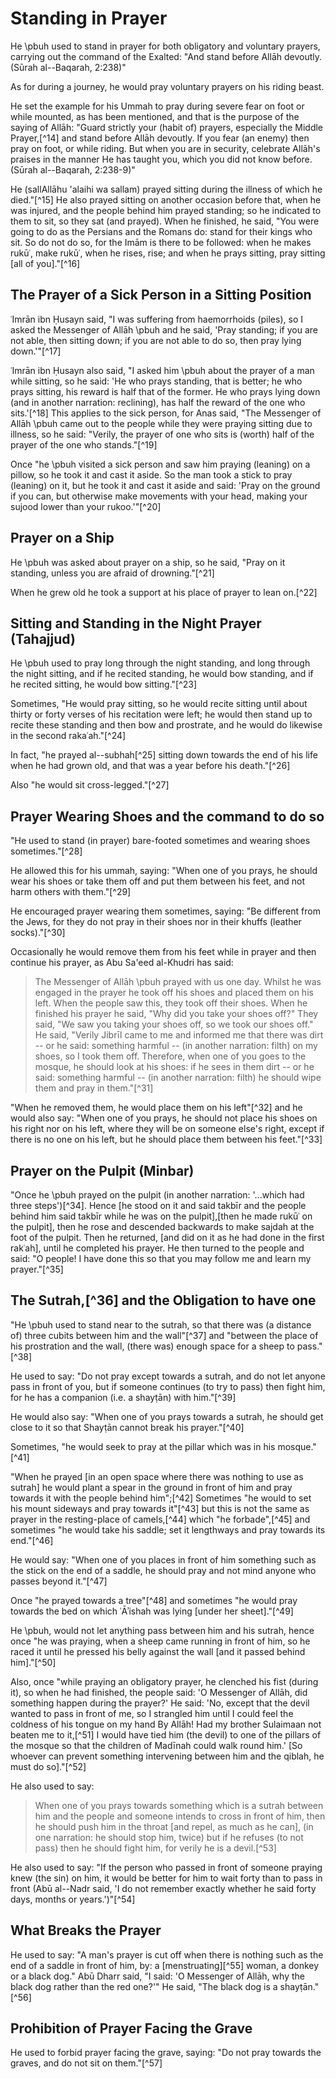 # Standing in Prayer

He \pbuh used to stand in prayer for both obligatory and voluntary prayers, carrying out the command of the Exalted: "And stand before Allāh devoutly. (Sūrah al--Baqarah, 2:238)"

As for during a journey, he would pray voluntary prayers on his riding beast.

He set the example for his Ummah to pray during severe fear on foot or while mounted, as has been mentioned, and that is the purpose of the saying of Allāh:
"Guard strictly your (habit of) prayers, especially the Middle Prayer,[^14] and stand before Allāh devoutly. If you fear (an enemy) then pray on foot, or while riding. But when you are in security, celebrate Allāh's praises in the manner He has taught you, which you did not know before. (Sūrah al--Baqarah, 2:238-9)"

He (sallAllāhu 'alaihi wa sallam) prayed sitting during the illness of which he died."[^15] He also prayed sitting on another occasion before that, when he was injured, and the people behind him prayed standing; so he indicated to them to sit, so they sat (and prayed). When he finished, he said, "You were going to do as the Persians and the Romans do: stand for their kings who sit. So do not do so, for the Imām is there to be followed: when he makes rukūʿ, make rukūʿ, when he rises, rise; and when he prays sitting, pray sitting [all of you]."[^16]

## The Prayer of a Sick Person in a Sitting Position

ʿImrān ibn Ḥusayn said, "I was suffering from haemorrhoids (piles), so I asked the Messenger of Allāh \pbuh and he said, 'Pray standing; if you are not able, then sitting down; if you are not able to do so, then pray lying down.'"[^17]

ʿImrān ibn Ḥusayn also said, "I asked him \pbuh about the prayer of a man while sitting, so he said: 'He who prays standing, that is better; he who prays sitting, his reward is half that of the former. He who prays lying down (and in another narration: reclining), has half the reward of the one who sits.'[^18] This applies to the sick person, for Anas said, "The Messenger of Allāh \pbuh came out to the people while they were praying sitting due to illness, so he said: "Verily, the prayer of one who sits is (worth) half of the prayer of the one who stands."[^19]

<!-- TODO double check the following -->

Once "he \pbuh visited a sick person and saw him praying (leaning) on a pillow, so he took it and cast it aside. So the man took a stick to pray (leaning) on it, but he took it and cast it aside and said: 'Pray on the ground if you can, but otherwise make movements with your head, making your sujood lower than your rukoo.'"[^20]

## Prayer on a Ship

He \pbuh was asked about prayer on a ship, so he said, "Pray on it standing, unless you are afraid of drowning."[^21]

When he grew old he took a support at his place of prayer to lean on.[^22]

## Sitting and Standing in the Night Prayer (Tahajjud)

He \pbuh used to pray long through the night standing, and long through the night sitting, and if he recited standing, he would bow standing, and if he recited sitting, he would bow sitting."[^23]

Sometimes, "He would pray sitting, so he would recite sitting until about thirty or forty verses of his recitation were left; he would then stand up to recite these standing and then bow and prostrate, and he would do likewise in the second rakaʿah."[^24]

<!-- TODO check the footnote 25 -->

In fact, "he prayed al--subhah[^25] sitting down towards the end of his life when he had grown old, and that was a year before his death."[^26]

Also "he would sit cross-legged."[^27]

## Prayer Wearing Shoes and the command to do so

"He used to stand (in prayer) bare-footed sometimes and wearing shoes sometimes."[^28]

He allowed this for his ummah, saying: "When one of you prays, he should wear his shoes or take them off and put them between his feet, and not harm others with
them."[^29]

He encouraged prayer wearing them sometimes, saying: "Be different from the Jews, for they do not pray in their shoes nor in their khuffs (leather socks)."[^30]

<!-- TODO come back to the following para -->

Occasionally he would remove them from his feet while in prayer and then continue his prayer, as Abu Sa'eed al-Khudri has said:

> The Messenger of Allāh \pbuh prayed with us one day. Whilst he was engaged in the prayer he took off his shoes and placed them on his left. When the people saw this, they took off their shoes. When he finished his prayer he said, "Why did you take your shoes off?" They said, "We saw you taking your shoes off, so we took our shoes off." He said, "Verily Jibrīl came to me and informed me that there was dirt -- or he said: something harmful -- (in another narration: filth) on my shoes, so I took them off. Therefore, when one of you goes to the mosque, he should look at his shoes: if he sees in them dirt -- or he said: something harmful -- (in another narration: filth) he should wipe them and pray in them."[^31]

"When he removed them, he would place them on his left"[^32] and he would also say: "When one of you prays, he should not place his shoes on his right nor on his left, where they will be on someone else's right, except if there is no one on his left, but he should place them between his feet."[^33]

## Prayer on the Pulpit (Minbar)

"Once he \pbuh prayed on the pulpit (in another narration: '...which had three steps')[^34]. Hence [he stood on it and said takbīr and the people behind him said takbīr while he was on the pulpit],[then he made rukūʿ on the pulpit], then he rose and descended backwards to make sajdah at the foot of the pulpit. Then he returned, [and did on it as he had done in the first rakʿah], until he completed his prayer. He then turned to the people and said: "O people! I have done this so that you may follow me and learn my prayer."[^35]

## The Sutrah,[^36] and the Obligation to have one

"He \pbuh used to stand near to the sutrah, so that there was (a distance of) three cubits between him and the wall"[^37] and "between the place of his prostration and the wall, (there was) enough space for a sheep to pass."[^38]

He used to say: "Do not pray except towards a sutrah, and do not let anyone pass in front of you, but if someone continues (to try to pass) then fight him, for he has a companion (i.e. a shayṭān) with him."[^39]

He would also say: "When one of you prays towards a sutrah, he should get close to it so that Shayṭān cannot break his prayer."[^40]

Sometimes, "he would seek to pray at the pillar which was in his mosque."[^41]

"When he prayed [in an open space where there was nothing to use as sutrah] he would plant a spear in the ground in front of him and pray towards it with the people behind him";[^42] Sometimes "he would to set his mount sideways and pray towards it"[^43] but this is not the same as prayer in the resting-place of camels,[^44] which "he forbade",[^45] and sometimes "he would take his saddle; set it lengthways and pray towards its end."[^46]

He would say: "When one of you places in front of him something such as the stick on the end of a saddle, he should pray and not mind anyone who passes beyond it."[^47]

Once "he prayed towards a tree"[^48] and sometimes "he would pray towards the bed on which ʿĀʾishah was lying [under her sheet]."[^49]

He \pbuh, would not let anything pass between him and his sutrah, hence once "he was praying, when a sheep came running in front of him, so he raced it until he pressed his belly against the wall [and it passed behind him]."[^50]

Also, once "while praying an obligatory prayer, he clenched his fist (during it), so when he had finished, the people said: 'O Messenger of Allāh, did something happen during the prayer?' He said: 'No, except that the devil wanted to pass in front of me, so I strangled him until I could feel the coldness of his tongue on my hand By Allāh! Had my brother Sulaimaan not beaten me to it,[^51] I would have tied him (the devil) to one of the pillars of the mosque so that the children of Madīnah could walk round him.' [So whoever can prevent something intervening between him and the qiblah, he must do so]."[^52]

He also used to say:

> When one of you prays towards something which is a sutrah between him and the people and someone intends to cross in front of him, then he should push him in the throat [and repel, as much as he can], (in one narration: he should stop him, twice) but if he refuses (to not pass) then he should fight him, for verily he is a devil.[^53]

He also used to say: "If the person who passed in front of someone praying knew (the sin) on him, it would be better for him to wait forty than to pass in front (Abū al--Nadr said, 'I do not remember exactly whether he said forty days, months or years.')"[^54]

## What Breaks the Prayer

He used to say: "A man's prayer is cut off when there is nothing such as the end of a saddle in front of him, by: a [menstruating][^55] woman, a donkey or a black dog." Abū Dharr said, "I said: 'O Messenger of Allāh, why the black dog rather than the red one?'" He said, "The black dog is a shayṭān."[^56]

## Prohibition of Prayer Facing the Grave

He used to forbid prayer facing the grave, saying: "Do not pray towards the graves, and do not sit on them."[^57]
